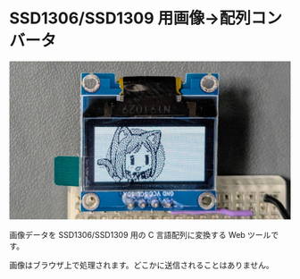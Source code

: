 # SSD1306/SSD1309 用画像→配列コンバータ

![](./cover.jpg)

画像データを SSD1306/SSD1309 用の C 言語配列に変換する Web ツールです。

画像はブラウザ上で処理されます。どこかに送信されることはありません。

<div id="article_image2arrayContainer"></div>
<script src="./image2array.js"></script>

